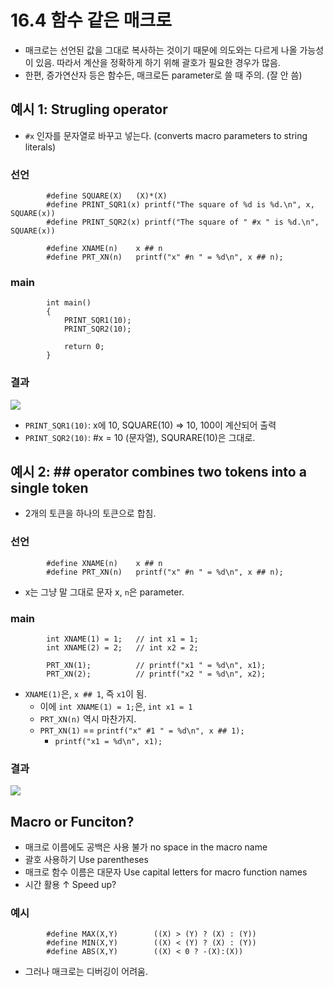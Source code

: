 # 16.4 함수 같은 매크로
* 매크로는 선언된 값을 그대로 복사하는 것이기 때문에 의도와는 다르게 나올 가능성이 있음. 따라서 계산을 정확하게 하기 위해 괄호가 필요한 경우가 많음.
* 한편, 증가연산자 등은 함수든, 매크로든 parameter로 쓸 때 주의. (잘 안 씀)

## 예시 1: Strugling operator #
- `#x` 인자를 문자열로 바꾸고 넣는다. (converts macro parameters to string literals)
### 선언
            #define	SQUARE(X)	(X)*(X)
            #define PRINT_SQR1(x) printf("The square of %d is %d.\n", x, SQUARE(x))
            #define PRINT_SQR2(x) printf("The square of " #x " is %d.\n", SQUARE(x))

            #define XNAME(n)	x ## n
            #define PRT_XN(n)	printf("x" #n " = %d\n", x ## n);

### main

            int main()
            {
                PRINT_SQR1(10);
                PRINT_SQR2(10);

                return 0;
            }

### 결과
<img src="https://github.com/uber9ma/following_C/blob/master/images/chapter16/pre3.png?raw=true">

* `PRINT_SQR1(10)`: x에 10, SQUARE(10) => 10, 100이 계산되어 출력
* `PRINT_SQR2(10)`: #x = 10 (문자열), SQURARE(10)은 그대로.


## 예시 2: ## operator combines two tokens into a single token
* 2개의 토큰을 하나의 토큰으로 합침.
### 선언
            #define XNAME(n)	x ## n
            #define PRT_XN(n)	printf("x" #n " = %d\n", x ## n);

* x는 그냥 말 그대로 문자 x, `n`은 parameter.

### main

            int XNAME(1) = 1;	// int x1 = 1;
            int XNAME(2) = 2;	// int x2 = 2;

            PRT_XN(1);			// printf("x1 " = %d\n", x1);
            PRT_XN(2);			// printf("x2 " = %d\n", x2);

* `XNAME(1)`은, `x ## 1`, 즉 `x1`이 됨.
    - 이에 `int XNAME(1) = 1;`은, `int x1 = 1`
    - `PRT_XN(n)` 역시 마찬가지.
    - `PRT_XN(1)` == `printf("x" #1 " = %d\n", x ## 1);`
        - `printf("x1 = %d\n", x1);` 

### 결과
<img src="https://github.com/uber9ma/following_C/blob/master/images/chapter16/pre4.png?raw=true">

## Macro or Funciton?
* 매크로 이름에도 공백은 사용 불가 no space in the macro name
* 괄호 사용하기 Use parentheses
* 매크로 함수 이름은 대문자 Use capital letters for macro function names
* 시간 활용 ↑ Speed up?

### 예시

            #define MAX(X,Y)		((X) > (Y) ? (X) : (Y))
            #define MIN(X,Y)		((X) < (Y) ? (X) : (Y))
            #define ABS(X,Y)		((X) < 0 ? -(X):(X))


* 그러나 매크로는 디버깅이 어려움.
